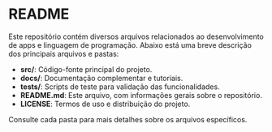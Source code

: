 # README

Este repositório contém diversos arquivos relacionados ao desenvolvimento de apps e linguagem de programação. Abaixo está uma breve descrição dos principais arquivos e pastas:

- **src/**: Código-fonte principal do projeto.
- **docs/**: Documentação complementar e tutoriais.
- **tests/**: Scripts de teste para validação das funcionalidades.
- **README.md**: Este arquivo, com informações gerais sobre o repositório.
- **LICENSE**: Termos de uso e distribuição do projeto.

Consulte cada pasta para mais detalhes sobre os arquivos específicos.